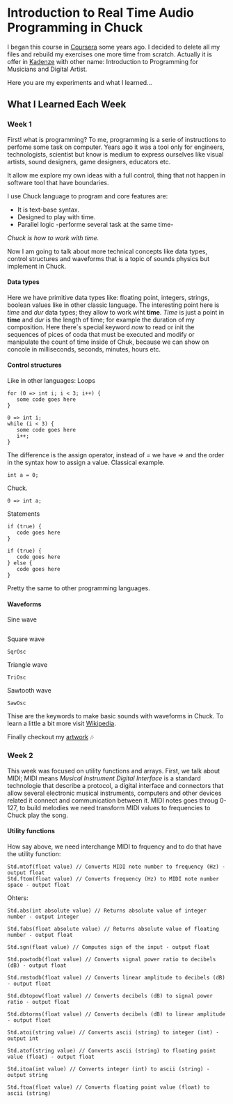 # Introduction to Real Time Audio Programming in Chuck

I began this course in [Coursera](https://www.coursera.org) some years ago. I decided to delete all my files and rebuild my exercises one more time from scratch. Actually it is offer in [Kadenze](https://www.kadenze.com/courses/introduction-to-real-time-audio-programming-in-chuck/info) with other name: Introduction to Programming for Musicians and Digital Artist. 

Here you are my experiments and what I learned...

## What I Learned Each Week

### Week 1
First! what is programming? To me, programming is a serie of instructions to perfome some task on computer. Years ago it was a tool only for engineers, technologists, scientist but know is medium to express ourselves like visual artists, sound designers, game designers, educators etc.

It allow me explore my own ideas with a full control, thing that not happen in software tool that have boundaries. 

I use Chuck language to program and core features are:
* It is text-base syntax.
* Designed to play with time.
* Parallel logic -performe several task at the same time-

*Chuck is how to work with time.*

Now I am going to talk about more technical concepts like data types, control structures and waveforms that is a topic of sounds physics but implement in Chuck. 

#### Data types
Here we have primitive data types like: floating point, integers, strings, boolean values like in other classic language. The interesting point here is *time* and *dur* data types; they allow to work wiht **time**. *Time* is just a point in **time** and *dur* is the length of time; for example the duration of my composition. Here there´s special keyword *now* to read or init the sequences of pices of coda that must be executed and modify or manipulate the count of time inside of Chuk, because we can show on concole in milliseconds, seconds, minutes, hours etc.

#### Control structures
Like in other languages:
Loops
```chuck
for (0 => int i; i < 3; i++) {
   some code goes here
}

0 => int i;
while (i < 3) {
   some code goes here   
   i++;
}
```
The difference is the assign operator, instead of *=* we have *=>* and the order in the syntax how to assign a value.
Classical example.
```
int a = 0;
```
Chuck.
```
0 => int a;
```
Statements
```
if (true) {
   code goes here
}
```
```
if (true) {
   code goes here
} else {
   code goes here
}
```
Pretty the same to other programming languages.

#### Waveforms
Sine wave 
```SinOsc 
```
Square wave
```
SqrOsc 
```
Triangle wave
```
TriOsc 
```
Sawtooth wave
```
SawOsc 
```
Thise are the keywords to make basic sounds with waveforms in Chuck. To learn a little a bit more visit [Wikipedia](https://en.wikipedia.org/wiki/Waveform).

Finally checkout my [artwork](https://github.com/elohimgv/audio-programming-in-chuck/blob/master/assignment-1/assignment_1.ck) :notes:

### Week 2
This week was focused on utility functions and arrays. First, we talk about MIDI; MIDI means *Musical Instrument Digital Interface* is a standard technologie that describe a protocol, a digital interface and connectors that allow several electronic musical instruments, computers and other devices related it connect and communication between it. MIDI notes goes throug 0-127, to build melodies we need transform MIDI values to frequencies to Chuck play the song. 

#### Utility functions
How say above, we need interchange MIDI to frquency and to do that have the utility function:
```
Std.mtof(float value) // Converts MIDI note number to frequency (Hz) - output float
Std.ftom(float value) // Converts frequency (Hz) to MIDI note number space - output float
```
Ohters:

```
Std.abs(int absolute value) // Returns absolute value of integer number - output integer
```
```
Std.fabs(float absolute value) // Returns absolute value of floating number - output float
```
```
Std.sgn(float value) // Computes sign of the input - output float 
```
```
Std.powtodb(float value) // Converts signal power ratio to decibels (dB) - output float
```
```
Std.rmstodb(float value) // Converts linear amplitude to decibels (dB) - output float
```
```
Std.dbtopow(float value) // Converts decibels (dB) to signal power ratio - output float
```
```
Std.dbtorms(float value) // Converts decibels (dB) to linear amplitude - output float
```
```
Std.atoi(string value) // Converts ascii (string) to integer (int) - output int
```
```
Std.atof(string value) // Converts ascii (string) to floating point value (float) - output float
```
```
Std.itoa(int value) // Converts integer (int) to ascii (string) - output string
```
```
Std.ftoa(float value) // Converts floating point value (float) to ascii (string)
```



